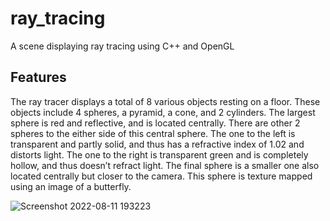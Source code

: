 # ray_tracing
A scene displaying ray tracing using C++ and OpenGL

## Features
The ray tracer displays a total of 8 various objects resting on a floor. These objects
include 4 spheres, a pyramid, a cone, and 2 cylinders. The largest sphere is red and
reflective, and is located centrally. There are other 2 spheres to the either side of this
central sphere. The one to the left is transparent and partly solid, and thus has a
refractive index of 1.02 and distorts light. The one to the right is transparent green and
is completely hollow, and thus doesn’t refract light. The final sphere is a smaller one
also located centrally but closer to the camera. This sphere is texture mapped using an
image of a butterfly.

![Screenshot 2022-08-11 193223](https://user-images.githubusercontent.com/99695975/184085116-40a2a574-51a7-44a1-b1cf-f14f94d340fc.png)
